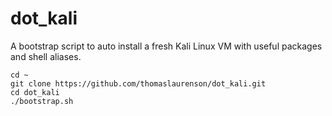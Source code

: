 # dot_kali

A bootstrap script to auto install a fresh Kali Linux VM with useful packages and shell aliases.

```none
cd ~
git clone https://github.com/thomaslaurenson/dot_kali.git
cd dot_kali
./bootstrap.sh
```

